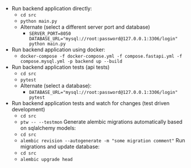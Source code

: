 - Run backend application directly:
    - `cd src`
    - `python main.py`
    - Alternate (select a different server port and database)
        - `SERVER_PORT=8050 DATABASE_URL="mysql://root:password@127.0.0.1:3306/login" python main.py`
- Run backend application using docker:
    - `docker-compose -f docker-compose.yml -f compose.fastapi.yml -f compose.mysql.yml -p backend up --build`
- Run backend application tests (api tests)
    - `cd src`
    - `pytest`
    - Alternate (select a database):
        - `DATABASE_URL="mysql://root:password@127.0.0.1:3306/login" pytest`
- Run backend application tests and watch for changes (test driven development)
    - `cd src`
    - `ptw -- --testmon`
Generate alembic migrations automatically based on sqlalchemy models:
    - `cd src`
    - `alembic revision --autogenerate -m "some migration comment"`
Run migrations and update database:
    - `cd src`
    - `alembic upgrade head`
